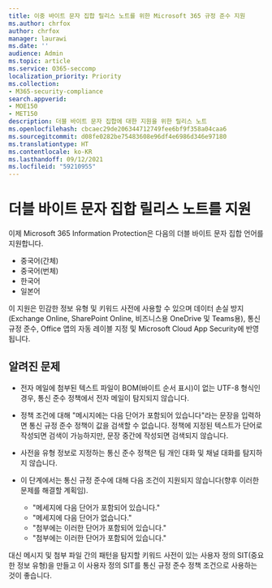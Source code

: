 ```yaml
---
title: 이중 바이트 문자 집합 릴리스 노트를 위한 Microsoft 365 규정 준수 지원
ms.author: chrfox
author: chrfox
manager: laurawi
ms.date: ''
audience: Admin
ms.topic: article
ms.service: O365-seccomp
localization_priority: Priority
ms.collection:
- M365-security-compliance
search.appverid:
- MOE150
- MET150
description: 더블 바이트 문자 집합에 대한 지원을 위한 릴리스 노트
ms.openlocfilehash: cbcaec29de206344712749fee6bf9f358a04caa6
ms.sourcegitcommit: d08fe0282be75483608e96df4e6986d346e97180
ms.translationtype: HT
ms.contentlocale: ko-KR
ms.lasthandoff: 09/12/2021
ms.locfileid: "59210955"
---
```

# <a name="support-for-double-byte-character-set-release-notes"></a>더블 바이트 문자 집합 릴리스 노트를 지원

 이제 Microsoft 365 Information Protection은 다음의 더블 바이트 문자 집합 언어를 지원합니다.

- 중국어(간체)
- 중국어(번체)
- 한국어
- 일본어

이 지원은 민감한 정보 유형 및 키워드 사전에 사용할 수 있으며 데이터 손실 방지(Exchange Online, SharePoint Online, 비즈니스용 OneDrive 및 Teams용), 통신 규정 준수, Office 앱의 자동 레이블 지정 및 Microsoft Cloud App Security에 반영됩니다.

## <a name="known-issues"></a>알려진 문제

- 전자 메일에 첨부된 텍스트 파일이 BOM(바이트 순서 표시)이 없는 UTF-8 형식인 경우, 통신 준수 정책에서 전자 메일이 탐지되지 않습니다.

- 정책 조건에 대해 "메시지에는 다음 단어가 포함되어 있습니다"라는 문장을 입력하면 통신 규정 준수 정책이 값을 검색할 수 없습니다. 정책에 지정된 텍스트가 단어로 작성되면 검색이 가능하지만, 문장 중간에 작성되면 검색되지 않습니다.

- 사전을 유형 정보로 지정하는 통신 준수 정책은 팀 개인 대화 및 채널 대화를 탐지하지 않습니다.

- 이 단계에서는 통신 규정 준수에 대해 다음 조건이 지원되지 않습니다(향후 이러한 문제를 해결할 계획임). 
  - "메세지에 다음 단어가 포함되어 있습니다."
  - "메세지에 다음 단어가 없습니다."
  - "첨부에는 이러한 단어가 포함되어 있습니다."
  - "첨부에는 이러한 단어가 포함되어 있습니다."

대신 메시지 및 첨부 파일 간의 패턴을 탐지할 키워드 사전이 있는 사용자 정의 SIT(중요한 정보 유형)을 만들고 이 사용자 정의 SIT를 통신 규정 준수 정책 조건으로 사용하는 것이 좋습니다.


